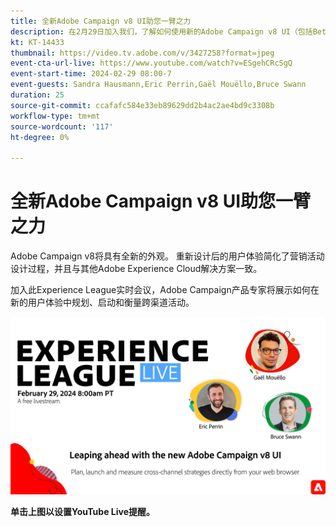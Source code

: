 ```yaml
---
title: 全新Adobe Campaign v8 UI助您一臂之力
description: 在2月29日加入我们，了解如何使用新的Adobe Campaign v8 UI（包括Beta版中的创作AI功能）计划、发布和衡量跨渠道策略。
kt: KT-14433
thumbnail: https://video.tv.adobe.com/v/3427258?format=jpeg
event-cta-url-live: https://www.youtube.com/watch?v=ESgehCRcSgQ
event-start-time: 2024-02-29 08:00-7
event-guests: Sandra Hausmann,Eric Perrin,Gaël Mouëllo,Bruce Swann
duration: 25
source-git-commit: ccafafc584e33eb89629dd2b4ac2ae4bd9c3308b
workflow-type: tm+mt
source-wordcount: '117'
ht-degree: 0%

---
```


# 全新Adobe Campaign v8 UI助您一臂之力

Adobe Campaign v8将具有全新的外观。 重新设计后的用户体验简化了营销活动设计过程，并且与其他Adobe Experience Cloud解决方案一致。

加入此Experience League实时会议，Adobe Campaign产品专家将展示如何在新的用户体验中规划、启动和衡量跨渠道活动。

[![ExL LIVE 2024年2月29日](../assets/Feb29_2024_WebBanner.png)](https://www.youtube.com/watch?v=ESgehCRcSgQ)

**单击上图以设置YouTube Live提醒。**

<!--- 

[![ExL LIVE Feb 29 2024](../assets/Feb29_2024_WebBanner.png)](https://engage.adobe.com/ExpLeagueLive-240117.html)

>>[!VIDEO](https://video.tv.adobe.com/v/3427258/?quality=12&learn=on) 

**Have questions about it?** Continue the discussion on this topic on the Adobe Experience League [Community post](https://experienceleaguecommunities.adobe.com/t5/adobe-experience-platform/experience-league-live-post-session-discussion-use-case/m-p/651643#M488).

--->